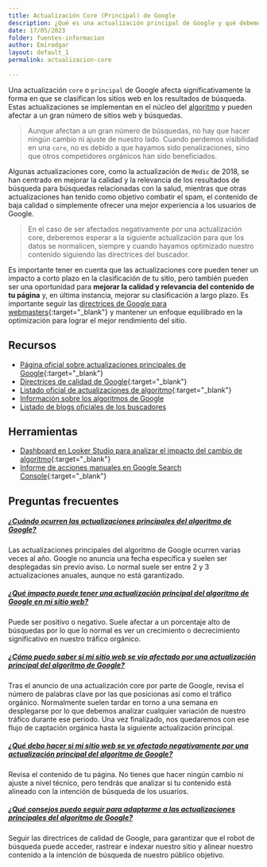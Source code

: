 ```yaml
---
title: Actualización Core (Principal) de Google
description: ¿Qué es una actualización principal de Google y qué debemos hacer para que no nos perjudique?
date: 17/05/2023
folder: fuentes-informacion
author: Emirodgar
layout: default_1
permalink: actualizacion-core
  
---
```


Una actualización `core` o `principal` de Google afecta significativamente la forma en que se clasifican los sitios web en los resultados de búsqueda. Estas actualizaciones se implementan en el núcleo del [algoritmo](https://chuletaseo.com/algoritmos-google) y pueden afectar a un gran número de sitios web y búsquedas. 

> Aunque afectan a un gran número de búsquedas, no hay que hacer ningún cambio ni ajuste de nuestro lado. Cuando perdemos visibilidad en una `core`, no es debido a que hayamos sido penalizaciones, sino que otros competidores orgánicos han sido beneficiados. 

Algunas actualizaciones core, como la actualización de `Medic` de 2018, se han centrado en mejorar la calidad y la relevancia de los resultados de búsqueda para búsquedas relacionadas con la salud, mientras que otras actualizaciones han tenido como objetivo combatir el spam, el contenido de baja calidad o simplemente ofrecer una mejor experiencia a los usuarios de Google.

> En el caso de ser afectados negativamente por una actualización core, deberemos esperar a la siguiente actualización para que los datos se normalicen, siempre y cuando hayamos optimizado nuestro contenido siguiendo las directrices del buscador.  

Es importante tener en cuenta que las actualizaciones core pueden tener un impacto a corto plazo en la clasificación de tu sitio, pero también pueden ser una oportunidad para **mejorar la calidad y relevancia del contenido de tu página** y, en última instancia, mejorar su clasificación a largo plazo. Es importante seguir las [directrices de Google para webmasters](https://support.google.com/publisherpolicies/answer/11035931?hl=es){:target="_blank"} y mantener un enfoque equilibrado en la optimización para lograr el mejor rendimiento del sitio.




<section id="cs_recursos"></section>

## Recursos

- [Página oficial sobre actualizaciones principales de Google](https://developers.google.com/search/updates/core-updates?hl=es){:target="_blank"}
- [Directrices de calidad de Google](https://support.google.com/publisherpolicies/answer/11035931?hl=es){:target="_blank"}
- [Listado oficial de actualizaciones de algoritmo](https://developers.google.com/search/updates/ranking?hl=es){:target="_blank"}
- [Información sobre los algoritmos de Google](https://chuletaseo.com/algoritmos-google)
- [Listado de blogs oficiales de los buscadores](https://chuletaseo.com/blogs-oficiales)



<section id="cs_herramientas"></section>

## Herramientas

- [Dashboard en Looker Studio para analizar el impacto del cambio de algoritmo](https://lookerstudio.google.com/u/0/reporting/54c1f350-7fcc-4a13-9d2f-e0799abc3a45/page/p_r8ghtzle4c){:target="_blank"}
- [Informe de acciones manuales en Google Search Console](https://support.google.com/webmasters/answer/9044175?hl=es){:target="_blank"}


## Preguntas frecuentes

<section id="cs_pr"></section>

<div class="row">
    <div class="col-lg-12">
        <div class="accordion accordion-alterate arrow-right" id="popularTopics">
            <div class="card">
                <div class="card-header" id="heading1">
                    <h5 class="mb-0"> <a href="#" class="collapsed" data-toggle="collapse" data-target="#collapse1" aria-expanded="false" aria-controls="collapse1">¿Cuándo ocurren las actualizaciones principales del algoritmo de Google?</a> </h5>
                </div>
                <div id="collapse1" class="collapse" aria-labelledby="heading1" data-parent="#popularTopics">
                    <div class="card-body">Las actualizaciones principales del algoritmo de Google ocurren varias veces al año. Google no anuncia una fecha específica y suelen ser desplegadas sin previo aviso. Lo normal suele ser entre 2 y 3 actualizaciones anuales, aunque no está garantizado. </div>
                </div>
            </div>
            <div class="card">
                <div class="card-header" id="heading2">
                    <h5 class="mb-0"> <a href="#" class="collapsed" data-toggle="collapse" data-target="#collapse2" aria-expanded="false" aria-controls="collapse2">¿Qué impacto puede tener una actualización principal del algoritmo de Google en mi sitio web?</a> </h5>
                </div>
                <div id="collapse2" class="collapse" aria-labelledby="heading2" data-parent="#popularTopics">
                    <div class="card-body"> Puede ser positivo o negativo. Suele afectar a un porcentaje alto de búsquedas por lo que lo normal es ver un crecimiento o decrecimiento significativo en nuestro tráfico orgánico.</div>
                </div>
            </div>
            <div class="card">
                <div class="card-header" id="heading3">
                    <h5 class="mb-0"> <a href="#" class="collapsed" data-toggle="collapse" data-target="#collapse3" aria-expanded="false" aria-controls="collapse3">¿Cómo puedo saber si mi sitio web se vio afectado por una actualización principal del algoritmo de Google?</a> </h5>
                </div>
                <div id="collapse3" class="collapse" aria-labelledby="heading3" data-parent="#popularTopics">
                    <div class="card-body"> Tras el anuncio de una actualización core por parte de Google, revisa el número de palabras clave por las que posicionas así como el tráfico orgánico. Normalmente suelen tardar en torno a una semana en desplegarse por lo que debemos analizar cualquier variación de nuestro tráfico durante ese periodo. Una vez finalizado, nos quedaremos con ese flujo de captación orgánica hasta la siguiente actualización principal.</div>
                </div>
            </div>
            <div class="card">
                <div class="card-header" id="heading4">
                    <h5 class="mb-0"> <a href="#" class="collapsed" data-toggle="collapse" data-target="#collapse4" aria-expanded="false" aria-controls="collapse4">¿Qué debo hacer si mi sitio web se ve afectado negativamente por una actualización principal del algoritmo de Google?</a> </h5>
                </div>
                <div id="collapse4" class="collapse" aria-labelledby="heading4" data-parent="#popularTopics">
                    <div class="card-body">Revisa el contenido de tu página. No tienes que hacer ningún cambio ni ajuste a nivel técnico, pero tendrás que analizar si tu contenido está alineado con la intención de búsqueda de los usuarios.</div>
                </div>
                </div>
            </div>
            <div class="card">
                <div class="card-header" id="heading4">
                    <h5 class="mb-0"> <a href="#" class="collapsed" data-toggle="collapse" data-target="#collapse4" aria-expanded="false" aria-controls="collapse4">¿Qué consejos puedo seguir para adaptarme a las actualizaciones principales del algoritmo de Google?</a> </h5>
                </div>
                <div id="collapse4" class="collapse" aria-labelledby="heading4" data-parent="#popularTopics">
                    <div class="card-body">Seguir las directrices de calidad de Google, para garantizar que el robot de búsqueda puede acceder, rastrear e indexar nuestro sitio y alinear nuestro contenido a la intención de búsqueda de nuestro público objetivo.</div>
                </div>
            </div>
        </div>
    </div>
</div>
    



